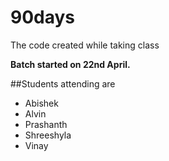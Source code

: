 # 90days
The code created while taking class

**Batch started on 22nd April.**

##Students attending are

- Abishek
- Alvin
- Prashanth
- Shreeshyla
- Vinay
